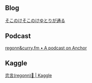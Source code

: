 ## Blog
[そこのけそこのけゆとりが通る](https://blog.regonn.tokyo/)

## Podcast
[regonn&curry\.fm • A podcast on Anchor](https://anchor.fm/regonn-curry-fm)

## Kaggle
[恋言\(regonn\)🍵 \| Kaggle](https://www.kaggle.com/regonn)
